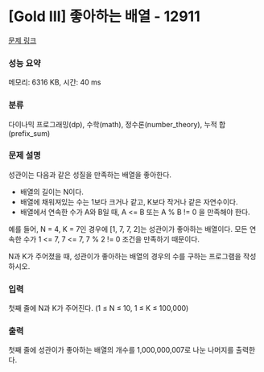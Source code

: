 # [Gold III] 좋아하는 배열 - 12911 

[문제 링크](https://www.acmicpc.net/problem/12911) 

### 성능 요약

메모리: 6316 KB, 시간: 40 ms

### 분류

다이나믹 프로그래밍(dp), 수학(math), 정수론(number_theory), 누적 합(prefix_sum)

### 문제 설명

<p>성관이는 다음과 같은 성질을 만족하는 배열을 좋아한다.</p>

<ul>
	<li>배열의 길이는 N이다.</li>
	<li>배열에 채워져있는 수는 1보다 크거나 같고, K보다 작거나 같은 자연수이다.</li>
	<li>배열에서 연속한 수가 A와 B일 때, A <= B 또는 A % B != 0 을 만족해야 한다.</li>
</ul>

<p>예를 들어, N = 4, K = 7인 경우에 [1, 7, 7, 2]는 성관이가 좋아하는 배열이다. 모든 연속한 수가 1 <= 7, 7 <= 7, 7 % 2 != 0 조건을 만족하기 때문이다.</p>

<p>N과 K가 주어졌을 때, 성관이가 좋아하는 배열의 경우의 수를 구하는 프로그램을 작성하시오.</p>

### 입력 

 <p>첫째 줄에 N과 K가 주어진다. (1 ≤ N ≤ 10, 1 ≤ K ≤ 100,000)</p>

### 출력 

 <p>첫째 줄에 성관이가 좋아하는 배열의 개수를 1,000,000,007로 나눈 나머지를 출력한다.</p>

